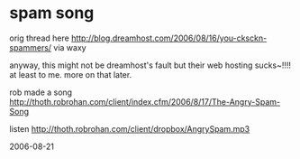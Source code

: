 # spam song

orig thread here http://blog.dreamhost.com/2006/08/16/you-cksckn-spammers/ via waxy

anyway, this might not be dreamhost's fault but their web hosting sucks~!!!! at least to me. more on that later.

rob made a song http://thoth.robrohan.com/client/index.cfm/2006/8/17/The-Angry-Spam-Song


listen http://thoth.robrohan.com/client/dropbox/AngrySpam.mp3


<script type="text/javascript" src="http://del.icio.us/js/playtagger"></script>

2006-08-21